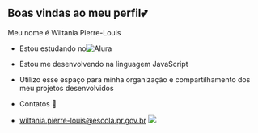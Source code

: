 ## Boas vindas ao meu perfil💕
Meu nome é Wiltania Pierre-Louis
  - Estou estudando no![Alura](https://www.alura.com.br)

  - Estou me desenvolvendo na linguagem JavaScript
  - Utilizo esse espaço para minha organização e compartilhamento dos meu projetos desenvolvidos

  - Contatos 📩
  - wiltania.pierre-louis@escola.pr.gov.br
![](https://adm.escolagames.com.br/uploads/Ilustracao4_Livros_Infantis_930x650px_cb1ee9e92b.png)
